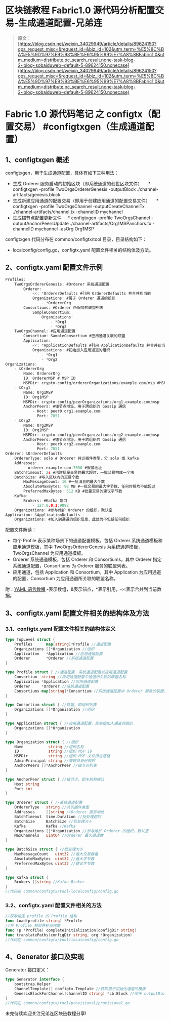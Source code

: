 # 区块链教程 Fabric1.0 源代码分析配置交易-生成通道配置-兄弟连

> 原文：[https://blog.csdn.net/weixin_34029949/article/details/89624150?ops_request_misc=&request_id=&biz_id=102&utm_term=%E5%8C%BA%E5%9D%97%E9%93%BE%E6%95%99%E7%A8%8BFabric1.0&utm_medium=distribute.pc_search_result.none-task-blog-2~blog~sobaiduweb~default-5-89624150.nonecase](https://blog.csdn.net/weixin_34029949/article/details/89624150?ops_request_misc=&request_id=&biz_id=102&utm_term=%E5%8C%BA%E5%9D%97%E9%93%BE%E6%95%99%E7%A8%8BFabric1.0&utm_medium=distribute.pc_search_result.none-task-blog-2~blog~sobaiduweb~default-5-89624150.nonecase)

# Fabric 1.0 源代码笔记 之 configtx（配置交易） #configtxgen（生成通道配置）

## 1、configtxgen 概述

configtxgen，用于生成通道配置，具体有如下三种用法：

*   生成 Orderer 服务启动的初始区块（即系统通道的创世区块文件）
        * configtxgen -profile TwoOrgsOrdererGenesis -outputBlock ./channel-artifacts/genesis.block
*   生成新建应用通道的配置交易（即用于创建应用通道的配置交易文件）
        * configtxgen -profile TwoOrgsChannel -outputCreateChannelTx ./channel-artifacts/channel.tx -channelID mychannel
*   生成锚节点配置更新文件
        * configtxgen -profile TwoOrgsChannel -outputAnchorPeersUpdate ./channel-artifacts/Org1MSPanchors.tx -channelID mychannel -asOrg Org1MSP

configtxgen 代码分布在 common/configtx/tool 目录，目录结构如下：

*   localconfig/config.go，configtx.yaml 配置文件相关的结构体及方法。

## 2、configtx.yaml 配置文件示例

```go
Profiles:
    TwoOrgsOrdererGenesis: #Orderer 系统通道配置
        Orderer:
            <<: *OrdererDefaults #引用 OrdererDefaults 并合并到当前
            Organizations: #属于 Orderer 通道的组织
                - *OrdererOrg 
        Consortiums: #Orderer 所服务的联盟列表
            SampleConsortium:
                Organizations:
                    - *Org1
                    - *Org2
    TwoOrgsChannel: #应用通道配置
        Consortium: SampleConsortium #应用通道关联的联盟
        Application: 
            <<: *ApplicationDefaults #引用 ApplicationDefaults 并合并到当前
            Organizations: #初始加入应用通道的组织
                - *Org1
                - *Org2
Organizations:
    - &OrdererOrg
        Name: OrdererOrg
        ID: OrdererMSP # MSP ID
        MSPDir: crypto-config/ordererOrganizations/example.com/msp #MSP 相关文件本地路径
    - &Org1
        Name: Org1MSP
        ID: Org1MSP
        MSPDir: crypto-config/peerOrganizations/org1.example.com/msp
        AnchorPeers: #锚节点地址，用于跨组织的 Gossip 通信
            - Host: peer0.org1.example.com
              Port: 7051
    - &Org2
        Name: Org2MSP
        ID: Org2MSP
        MSPDir: crypto-config/peerOrganizations/org2.example.com/msp
        AnchorPeers: #锚节点地址，用于跨组织的 Gossip 通信
            - Host: peer0.org2.example.com
              Port: 7051
Orderer: &OrdererDefaults
    OrdererType: solo # Orderer 共识插件类型，分 solo 或 kafka
    Addresses:
        - orderer.example.com:7050 #服务地址
    BatchTimeout: 2s #创建批量交易的最大超时，一批交易构成一个块
    BatchSize: #写入区块内的交易个数
        MaxMessageCount: 10 #一批消息的最大个数
        AbsoluteMaxBytes: 98 MB #一批交易的最大字节数，任何时候均不能超过
        PreferredMaxBytes: 512 KB #批量交易的建议字节数
    Kafka:
        Brokers: #Kafka 端口
            - 127.0.0.1:9092
    Organizations: #参与维护 Orderer 的组织，默认空
Application: &ApplicationDefaults
    Organizations: #加入到通道的组织信息，此处为不包括任何组织
```

配置文件解读：

*   每个 Profile 表示某种场景下的通道配置模板，包括 Orderer 系统通道模板和应用通道模板，其中 TwoOrgsOrdererGenesis 为系统通道模板，TwoOrgsChannel 为应用通道模板。
*   Orderer 系统通道模板，包括 Orderer 和 Consortiums，其中 Orderer 指定系统通道配置，Consortiums 为 Orderer 服务的联盟列表。
*   应用通道，包括 Application 和 Consortium，其中 Application 为应用通道的配置，Consortium 为应用通道所关联的联盟名称。

附：[YAML 语言教程](http://www.ruanyifeng.com/blog/2016/07/yaml.html?f=tt)
-表示数组，&表示锚点，*表示引用，<<表示合并到当前数据。

## 3、configtx.yaml 配置文件相关的结构体及方法

### 3.1、configtx.yaml 配置文件相关的结构体定义

```go
type TopLevel struct {
    Profiles      map[string]*Profile //通道配置
    Organizations []*Organization //组织
    Application   *Application //应用通道配置
    Orderer       *Orderer //系统通道配置
}

type Profile struct { //通道配置：系统通道配置或应用通道配置
    Consortium  string //应用通道配置中通道所关联的联盟名称
    Application *Application //应用通道配置
    Orderer     *Orderer //系统通道配置
    Consortiums map[string]*Consortium //系统通道配置中 Orderer 服务的联盟列表
}

type Consortium struct { //联盟，即组织列表
    Organizations []*Organization //组织
}

type Application struct { //应用通道配置，即初始加入通道的组织
    Organizations []*Organization
}

type Organization struct { //组织
    Name           string //组织名称
    ID             string //组织 MSP ID
    MSPDir         string //组织 MSP 文件所在路径
    AdminPrincipal string //管理员身份规则
    AnchorPeers []*AnchorPeer //锚节点列表
}

type AnchorPeer struct { //锚节点，即主机和端口
    Host string
    Port int
}

type Orderer struct { //系统通道配置
    OrdererType   string //共识插件类型
    Addresses     []string //Orderer 服务地址
    BatchTimeout  time.Duration //批处理超时
    BatchSize     BatchSize //批处理大小
    Kafka         Kafka //Kafka
    Organizations []*Organization //参与维护 Orderer 的组织，默认空
    MaxChannels   uint64 //Orderer 最大通道数
}

type BatchSize struct { //批处理大小
    MaxMessageCount   uint32 //最大交易数量
    AbsoluteMaxBytes  uint32 //最大字节数
    PreferredMaxBytes uint32 //建议字节数
}

type Kafka struct {
    Brokers []string //Kafka Broker
}
//代码在 common/configtx/tool/localconfig/config.go
```

### 3.2、configtx.yaml 配置文件相关的方法

```go
//获取指定 profile 的 Profile 结构
func Load(profile string) *Profile 
//将 Profile 校验并补充完整
func (p *Profile) completeInitialization(configDir string) 
func translatePaths(configDir string, org *Organization) 
//代码在 common/configtx/tool/localconfig/config.go
```

## 4、Generator 接口及实现

Generator 接口定义：

```go
type Generator interface {
    bootstrap.Helper
    ChannelTemplate() configtx.Template //获取用于初始化通道的模板
    GenesisBlockForChannel(channelID string) *cb.Block //用于 outputBlock
}
//代码在 common/configtx/tool/provisional/provisional.go
```

未完待续欢迎关注兄弟连区块链教程分享!